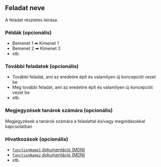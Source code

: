 ## Feladat neve

A feladat részletes leírása.

### Példák (opcionális)

- Bemenet 1 ➡ Kimenet 1
- Bemenet 2 ➡ Kimenet 2
- stb.

### További feladatok (opcionális)

- További feladat, ami az eredetire épít és valamilyen új koncepciót vezet be
- Még további feladat, ami az eredetire épít és valamilyen új koncepciót vezet be
- stb.

### Megjegyzések tanárok számára (opcionális)

Megjegyzések a tanárok számára a feladattal és/vagy megoldásokkal kapcsolatban

### Hivatkozások (opcionális)

- [`functionName1` dokumentáció (MDN)][1]
- [`functionName2` dokumentáció (MDN)][2]
- stb.

[1]: https://developer.mozilla.org/en-US/docs/Web/JavaScript/Reference/functionName1
[2]: https://developer.mozilla.org/en-US/docs/Web/JavaScript/Reference/functionName2

